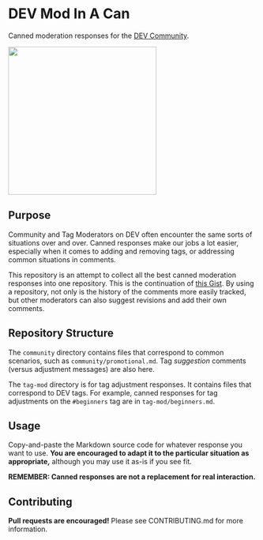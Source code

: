 # DEV Mod In A Can

Canned moderation responses for the [DEV Community](https://dev.to/).

<img src=https://github.com/CodeMouse92/DEVModInACan/blob/master/modinacan-logo.svg width=300vw/>

## Purpose

Community and Tag Moderators on DEV often encounter the same sorts of situations over and over. Canned responses make our jobs a lot easier, especially when it comes to adding and removing tags, or addressing common situations in comments.

This repository is an attempt to collect all the best canned moderation responses into one repository. This is the continuation of [this Gist](https://gist.github.com/CodeMouse92/97f92e12dfa6d766069ad0ccb87e827c). By using a repository, not only is the history of the comments more easily tracked, but other moderators can also suggest revisions and add their own comments.

## Repository Structure

The `community` directory contains files that correspond to common scenarios, such as `community/promotional.md`. Tag *suggestion* comments (versus adjustment messages) are also here.

The `tag-mod` directory is for tag adjustment responses. It contains files that correspond to DEV tags. For example, canned responses for tag adjustments on the `#beginners` tag are in `tag-mod/beginners.md`.

## Usage

Copy-and-paste the Markdown source code for whatever response you want to use. **You are encouraged to adapt it to the particular situation as appropriate,** although you may use it as-is if you see fit.

**REMEMBER: Canned responses are not a replacement for real interaction.**

## Contributing

**Pull requests are encouraged!** Please see CONTRIBUTING.md for more information.

